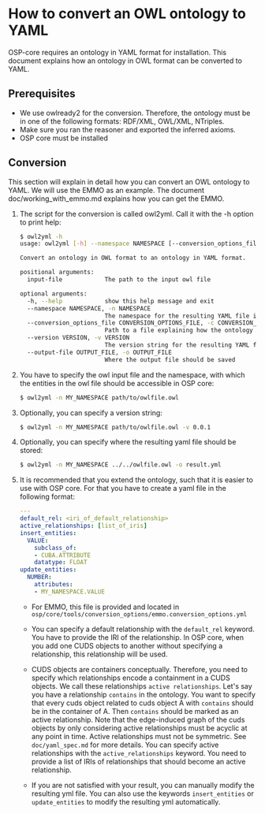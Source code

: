 # How to convert an OWL ontology to YAML

OSP-core requires an ontology in YAML format for installation.
This document explains how an ontology in OWL format can be
converted to YAML.

## Prerequisites

- We use owlready2 for the conversion. Therefore, the ontology
must be in one of the following formats: RDF/XML, OWL/XML, NTriples.
- Make sure you ran the reasoner and exported the inferred axioms.
- OSP core must be installed

## Conversion

This section will explain in detail how you can convert an OWL ontology
to YAML. We will use the EMMO as an example.
The document doc/working_with_emmo.md explains how you can get the EMMO.

1. The script for the conversion is called owl2yml. Call it with the -h option
   to print help:

   ```sh
   $ owl2yml -h
   usage: owl2yml [-h] --namespace NAMESPACE [--conversion_options_file CONVERSION_OPTIONS_FILE] [--version VERSION] [--output-file OUTPUT_FILE] input-file

   Convert an ontology in OWL format to an ontology in YAML format.

   positional arguments:
     input-file            The path to the input owl file

   optional arguments:
     -h, --help            show this help message and exit
     --namespace NAMESPACE, -n NAMESPACE
                           The namespace for the resulting YAML file in UPPERCASE
     --conversion_options_file CONVERSION_OPTIONS_FILE, -c CONVERSION_OPTIONS_FILE
                           Path to a file explaining how the ontology should be transformed, s.t. it is compatible with osp-core
     --version VERSION, -v VERSION
                           The version string for the resulting YAML file
     --output-file OUTPUT_FILE, -o OUTPUT_FILE
                           Where the output file should be saved
   ```

2. You have to specify the owl input file and the namespace,
   with which the entities in the owl file should be accessible in OSP core:

   ```sh
   $ owl2yml -n MY_NAMESPACE path/to/owlfile.owl
   ```

3. Optionally, you can specify a version string:

   ```sh
   $ owl2yml -n MY_NAMESPACE path/to/owlfile.owl -v 0.0.1
   ```

4. Optionally, you can specify where the resulting yaml file should be stored:

   ```sh
   $ owl2yml -n MY_NAMESPACE ../../owlfile.owl -o result.yml
   ```

5. It is recommended that you extend the ontology,
   such that it is easier to use with OSP core.
   For that you have to create a yaml file in
   the following format:

   ```yml
   ---
   default_rel: <iri_of_default_relationship>
   active_relationships: [list_of_iris]
   insert_entities:
     VALUE:
       subclass_of:
       - CUBA.ATTRIBUTE
       datatype: FLOAT
   update_entities:
     NUMBER:
       attributes:
       - MY_NAMESPACE.VALUE
   ```

   - For EMMO, this file is provided and located in `osp/core/tools/conversion_options/emmo.conversion_options.yml`

   - You can specify a default relationship with the `default_rel` keyword.
     You have to provide the IRI of the relationship.
     In OSP core, when you add one CUDS objects to another without specifying a relationship, this relationship will be used.

   - CUDS objects are containers conceptually.
     Therefore, you need to specify which relationships encode a containment in a CUDS objects.
     We call these relationships `active relationships`.
     Let's say you have a relationship `contains` in the ontology.
     You want to specify that every cuds object related to cuds object A with `contains` should be in the container of A.
     Then `contains` should be marked as an active relationship.
     Note that the edge-induced graph of the cuds objects by only considering active relationships must be acyclic at any point in time.
     Active relationships must not be symmetric.
     See `doc/yaml_spec.md` for more details.
     You can specify active relationships with the `active_relationships` keyword.
     You need to provide a list of IRIs of relationships that should become an active relationship.

   - If you are not satisfied with your result, you can manually modify the resulting yml file.
     You can also use the keywords `insert_entities` or `update_entities` to modify the resulting
     yml automatically.
